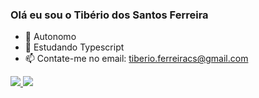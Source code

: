 ### Olá eu sou o Tibério dos Santos Ferreira

- 🔭 Autonomo
- 🌱 Estudando Typescript
- 📫 Contate-me no email: tiberio.ferreiracs@gmail.com
<div>
  <a href="https://github.com/tibas-ce">
  <img heigth="100px" src="https://github-readme-stats.vercel.app/api?username=tibas-ce&show_icons=true&theme=dark"/>
  <img heigth="100px" src="https://github-readme-stats.vercel.app/api/top-langs/?username=tibas-ce&&theme=dark&layout=pie"/>
<div/>
